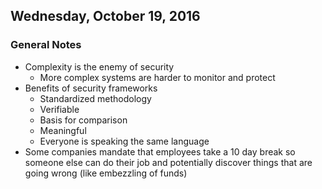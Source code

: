 ## Wednesday, October 19, 2016

### General Notes
- Complexity is the enemy of security
	- More complex systems are harder to monitor and protect
- Benefits of security frameworks
	- Standardized methodology
	- Verifiable
	- Basis for comparison
	- Meaningful
	- Everyone is speaking the same language
- Some companies mandate that employees take a 10 day break so someone else can do their job and potentially discover things that are going wrong (like embezzling of funds)
